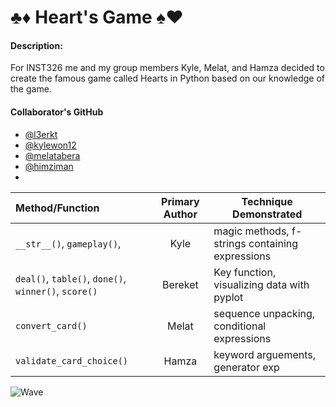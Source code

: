 # ♣️♦️ Heart's Game ♠️♥️

#### Description:
For INST326 me and my group members Kyle, Melat, and Hamza decided to create the famous game called Hearts in Python based on our knowledge of the game.

#### Collaborator's GitHub
- [@l3erkt](https://github.com/l3erkt)
- [@kylewon12](https://github.com/kylewon12)
- [@melatabera](https://github.com/melatabera)
- [@himziman](https://github.com/himziman)
- 
| Method/Function | Primary Author | Technique Demonstrated |
|   :--------     |    :------:    |      ------------      |
|    `__str__()`, `gameplay()`,  |    Kyle    | magic methods, f-strings containing expressions|
| `deal()`, `table()`, `done()`, `winner()`, `score()`| Bereket | Key function, visualizing data with pyplot| 
|`convert_card()`|   Melat   |sequence unpacking, conditional expressions|
| `validate_card_choice()` |  Hamza   | keyword arguements, generator exp|


![Wave](https://media.giphy.com/media/j65N3HZsImyTeVhmSy/giphy.gif)